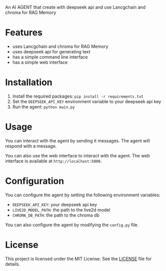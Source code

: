 An AI AGENT that create with deepseek api and use Lancgchain and chroma for RAG Memory

# Features

- uses Lancgchain and chroma for RAG Memory
- uses deepseek api for generating text
- has a simple command line interface
- has a simple web interface

# Installation

1. Install the required packages: `pip install -r requirements.txt`
2. Set the `DEEPSEEK_API_KEY` environment variable to your deepseek api key
3. Run the agent: `python main.py`

# Usage

You can interact with the agent by sending it messages. The agent will respond with a message.

You can also use the web interface to interact with the agent. The web interface is available at `http://localhost:5000`.

# Configuration

You can configure the agent by setting the following environment variables:

- `DEEPSEEK_API_KEY`: your deepseek api key
- `LIVE2D_MODEL_PATH`: the path to the live2d model
- `CHROMA_DB_PATH`: the path to the chroma db

You can also configure the agent by modifying the `config.py` file.

# License

This project is licensed under the MIT License. See the [LICENSE](LICENSE) file for details.
